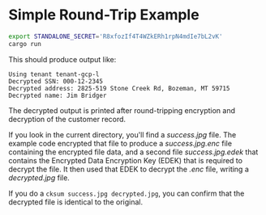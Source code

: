 # Simple Round-Trip Example

```bash
export STANDALONE_SECRET='R8xfozIf4T4WZkERh1rpN4mdIe7bL2vK'
cargo run
```

This should produce output like:

```text
Using tenant tenant-gcp-l
Decrypted SSN: 000-12-2345
Decrypted address: 2825-519 Stone Creek Rd, Bozeman, MT 59715
Decrypted name: Jim Bridger
```

The decrypted output is printed after round-tripping encryption and decryption of the customer record.

If you look in the current directory, you'll find a _success.jpg_ file. The example code encrypted
that file to produce a _success.jpg.enc_ file containing the encrypted file data, and a second file
_success.jpg.edek_ that contains the Encrypted Data Encryption Key (EDEK) that is required to
decrypt the file. It then used that EDEK to decrypt the _.enc_ file, writing a _decrypted.jpg_ file.

If you do a `cksum success.jpg decrypted.jpg`, you can confirm that the decrypted file is identical
to the original.
